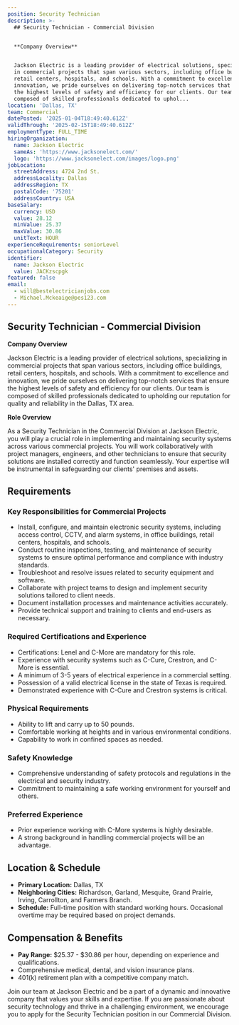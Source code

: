 ```yaml
---
position: Security Technician
description: >-
  ## Security Technician - Commercial Division


  **Company Overview**


  Jackson Electric is a leading provider of electrical solutions, specializing
  in commercial projects that span various sectors, including office buildings,
  retail centers, hospitals, and schools. With a commitment to excellence and
  innovation, we pride ourselves on delivering top-notch services that ensure
  the highest levels of safety and efficiency for our clients. Our team is
  composed of skilled professionals dedicated to uphol...
location: 'Dallas, TX'
team: Commercial
datePosted: '2025-01-04T18:49:40.612Z'
validThrough: '2025-02-15T18:49:40.612Z'
employmentType: FULL_TIME
hiringOrganization:
  name: Jackson Electric
  sameAs: 'https://www.jacksonelect.com/'
  logo: 'https://www.jacksonelect.com/images/logo.png'
jobLocation:
  streetAddress: 4724 2nd St.
  addressLocality: Dallas
  addressRegion: TX
  postalCode: '75201'
  addressCountry: USA
baseSalary:
  currency: USD
  value: 28.12
  minValue: 25.37
  maxValue: 30.86
  unitText: HOUR
experienceRequirements: seniorLevel
occupationalCategory: Security
identifier:
  name: Jackson Electric
  value: JACKzscpgk
featured: false
email:
  - will@bestelectricianjobs.com
  - Michael.Mckeaige@pes123.com
---
```




## Security Technician - Commercial Division

**Company Overview**

Jackson Electric is a leading provider of electrical solutions, specializing in commercial projects that span various sectors, including office buildings, retail centers, hospitals, and schools. With a commitment to excellence and innovation, we pride ourselves on delivering top-notch services that ensure the highest levels of safety and efficiency for our clients. Our team is composed of skilled professionals dedicated to upholding our reputation for quality and reliability in the Dallas, TX area.

**Role Overview**

As a Security Technician in the Commercial Division at Jackson Electric, you will play a crucial role in implementing and maintaining security systems across various commercial projects. You will work collaboratively with project managers, engineers, and other technicians to ensure that security solutions are installed correctly and function seamlessly. Your expertise will be instrumental in safeguarding our clients' premises and assets.

## Requirements

### Key Responsibilities for Commercial Projects

- Install, configure, and maintain electronic security systems, including access control, CCTV, and alarm systems, in office buildings, retail centers, hospitals, and schools.
- Conduct routine inspections, testing, and maintenance of security systems to ensure optimal performance and compliance with industry standards.
- Troubleshoot and resolve issues related to security equipment and software.
- Collaborate with project teams to design and implement security solutions tailored to client needs.
- Document installation processes and maintenance activities accurately.
- Provide technical support and training to clients and end-users as necessary.

### Required Certifications and Experience

- Certifications: Lenel and C-More are mandatory for this role.
- Experience with security systems such as C-Cure, Crestron, and C-More is essential.
- A minimum of 3-5 years of electrical experience in a commercial setting.
- Possession of a valid electrical license in the state of Texas is required.
- Demonstrated experience with C-Cure and Crestron systems is critical.

### Physical Requirements

- Ability to lift and carry up to 50 pounds.
- Comfortable working at heights and in various environmental conditions.
- Capability to work in confined spaces as needed.

### Safety Knowledge

- Comprehensive understanding of safety protocols and regulations in the electrical and security industry.
- Commitment to maintaining a safe working environment for yourself and others.

### Preferred Experience

- Prior experience working with C-More systems is highly desirable.
- A strong background in handling commercial projects will be an advantage.

## Location & Schedule

- **Primary Location:** Dallas, TX
- **Neighboring Cities:** Richardson, Garland, Mesquite, Grand Prairie, Irving, Carrollton, and Farmers Branch.
- **Schedule:** Full-time position with standard working hours. Occasional overtime may be required based on project demands.

## Compensation & Benefits

- **Pay Range:** $25.37 - $30.86 per hour, depending on experience and qualifications.
- Comprehensive medical, dental, and vision insurance plans.
- 401(k) retirement plan with a competitive company match.

Join our team at Jackson Electric and be a part of a dynamic and innovative company that values your skills and expertise. If you are passionate about security technology and thrive in a challenging environment, we encourage you to apply for the Security Technician position in our Commercial Division.
